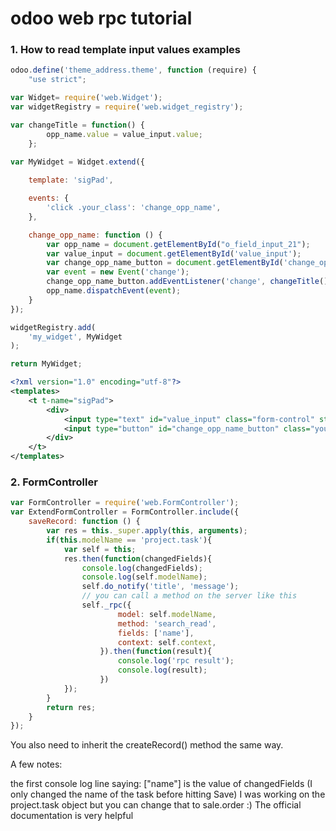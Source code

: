 # odoo web rpc tutorial
### 1. How to read template input values examples
```js
odoo.define('theme_address.theme', function (require) {
    "use strict";

var Widget= require('web.Widget');
var widgetRegistry = require('web.widget_registry');

var changeTitle = function() {
        opp_name.value = value_input.value;
    };
    
var MyWidget = Widget.extend({

    template: 'sigPad',

    events: {
        'click .your_class': 'change_opp_name',
    },

    change_opp_name: function () {
        var opp_name = document.getElementById("o_field_input_21");
        var value_input = document.getElementById('value_input');
        var change_opp_name_button = document.getElementById('change_opp_name_button');
        var event = new Event('change');
        change_opp_name_button.addEventListener('change', changeTitle(), false);
        opp_name.dispatchEvent(event);
    }
});

widgetRegistry.add(
    'my_widget', MyWidget
);

return MyWidget;
```
```xml
<?xml version="1.0" encoding="utf-8"?>
<templates>
    <t t-name="sigPad">
        <div>
            <input type="text" id="value_input" class="form-control" style="max-width: 400px;  width: 150px"/>
            <input type="button" id="change_opp_name_button" class="your_class" value="Submit"/>
        </div>
    </t>
</templates>
```

### 2. FormController
```js
var FormController = require('web.FormController');
var ExtendFormController = FormController.include({
    saveRecord: function () {
        var res = this._super.apply(this, arguments);
        if(this.modelName == 'project.task'){
            var self = this;
            res.then(function(changedFields){
                console.log(changedFields);
                console.log(self.modelName);
                self.do_notify('title', 'message');
                // you can call a method on the server like this
                self._rpc({
                        model: self.modelName,
                        method: 'search_read',
                        fields: ['name'],
                        context: self.context,
                    }).then(function(result){
                        console.log('rpc result');
                        console.log(result);
                    })
            });
        }
        return res;
    }
});
```



You also need to inherit the createRecord() method the same way.

A few notes:

the first console log line saying: ["name"] is the value of changedFields (I only changed the name of the task before hitting Save)
I was working on the project.task object but you can change that to sale.order :)
The official documentation is very helpful
